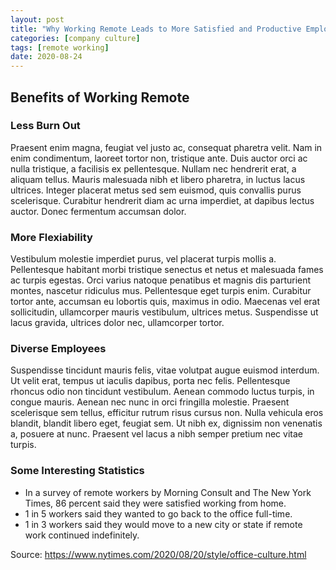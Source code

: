 ```yaml
---
layout: post
title: "Why Working Remote Leads to More Satisfied and Productive Employees"
categories: [company culture]
tags: [remote working]
date: 2020-08-24
---
```

## Benefits of Working Remote 
### Less Burn Out
Praesent enim magna, feugiat vel justo ac, consequat pharetra velit. Nam in enim condimentum, laoreet tortor non, tristique ante. Duis auctor orci ac nulla tristique, a facilisis ex pellentesque. Nullam nec hendrerit erat, a aliquam tellus. Mauris malesuada nibh et libero pharetra, in luctus lacus ultrices. Integer placerat metus sed sem euismod, quis convallis purus scelerisque. Curabitur hendrerit diam ac urna imperdiet, at dapibus lectus auctor. Donec fermentum accumsan dolor.

### More Flexiability
Vestibulum molestie imperdiet purus, vel placerat turpis mollis a. Pellentesque habitant morbi tristique senectus et netus et malesuada fames ac turpis egestas. Orci varius natoque penatibus et magnis dis parturient montes, nascetur ridiculus mus. Pellentesque eget turpis enim. Curabitur tortor ante, accumsan eu lobortis quis, maximus in odio. Maecenas vel erat sollicitudin, ullamcorper mauris vestibulum, ultrices metus. Suspendisse ut lacus gravida, ultrices dolor nec, ullamcorper tortor.

### Diverse Employees
Suspendisse tincidunt mauris felis, vitae volutpat augue euismod interdum. Ut velit erat, tempus ut iaculis dapibus, porta nec felis. Pellentesque rhoncus odio non tincidunt vestibulum. Aenean commodo luctus turpis, in congue mauris. Aenean nec nunc in orci fringilla molestie. Praesent scelerisque sem tellus, efficitur rutrum risus cursus non. Nulla vehicula eros blandit, blandit libero eget, feugiat sem. Ut nibh ex, dignissim non venenatis a, posuere at nunc. Praesent vel lacus a nibh semper pretium nec vitae turpis.

### Some Interesting Statistics
* In a survey of remote workers by Morning Consult and The New York Times, 86 percent said they were satisfied working from home.
* 1 in 5 workers said they wanted to go back to the office full-time.
* 1 in 3 workers said they would move to a new city or state if remote work continued indefinitely.

Source: <https://www.nytimes.com/2020/08/20/style/office-culture.html>



